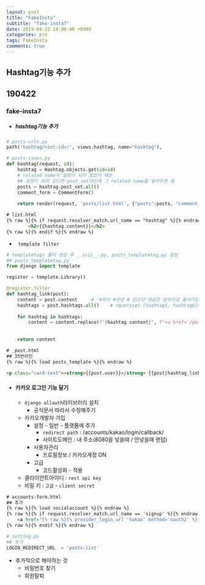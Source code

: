 ```yaml
---
layout: post
title: "FakeInsta"
subtitle: "fake-insta7"
date: 2019-04-22 18:00:00 +0900
categories: pro
tags: FakeInsta
comments: true
---
```


## Hashtag기능 추가

## 190422



### fake-insta7



- ##### hashtag기능 추가

```python
# posts-urls.py
path('hashtag/<int:id>/', views.hashtag, name="hashtag"),
```

```python
# posts-views.py
def hashtag(request, id):
    hashtag = Hashtag.objects.get(id=id)
    # related name이 설정이 되지 않았기 때문
    ## 설정이 되어 있다면 post_set대신에 그 related name을 넣어주면 됨
    posts = hashtag.post_set.all()
    comment_form = CommentForm()
    
    return render(request, 'posts/list.html', {"posts":posts, "comment_form":comment_form, "hashtag":hashtag})
```

```html
# list.html
{% raw %}{% if request.resolver_match.url_name == "hashtag" %}{% endraw %}
        <h2>{{hashtag.content}}</h2>
{% raw %}{% endif %}{% endraw %}
```

- ` template filter` 

```python
# templatetags 폴더 생성 후 __init__.py, posts_templatetag.py 생성
## posts_templatetag.py
from django import template

register = template.Library()

@register.filter
def hashtag_link(post):
    content = post.content     # '#하이 #안녕 # 인스타'와같은 덩어리로 들어가있음
    hashtags = post.hashtags.all()    # <queryset [hashtag1, hashtag6]>
    
    for hashtag in hashtags:
        content = content.replace(f"{hashtag.content}", f"<a href='/posts/hashtag/{hashtag.id}'> {hashtag.content}</a>")
    
    
    return content
```



```html
# _post.html
## 35번라인
{% raw %}{% load posts_template %}{% endraw %}

<p class="card-text"><strong>{{post.user}}</strong> {{post|hashtag_link|safe}}</p>
```





- #### 카카오 로그인 기능 달기

  - `django allauth`라이브러리 설치
    - 공식문서 따라서 수정해주기
  - 카카오개발자 가입
    - 설정 - 일반 - 플랫폼에 추가
      - `redirect path` : /accounts/kakao/login/callback/
      - 사이트도메인 : 내 주소(8080을 넣을때 / 안넣을때 랜덤)
    - 사용자관리
      - 프로필정보 / 카카오계정 ON
    - 고급
      - 코드활성화 - 적용
  - 클라이언트아이디 : `rest api key`
  - 비밀 키 : `고급` - `client secret`

```html
# accounts-form.html
## 추가
{% raw %}{% load socialaccount %}{% endraw %}
{% raw %}{% if request.resolver_match.url_name == 'signup' %}{% endraw %}
	<a href="{% raw %}{% provider_login_url 'kakao' method='oauth2' %}{% endraw %}">카카오로그인</a>
{% raw %}{% endif %}{% endraw %}
```



```python
# setting.py
## 추가
LOGIN_REDIRECT_URL  = 'posts:list'
```



- 추가적으로 해야하는 것
  - 비밀번호 찾기
  - 회원탈퇴













